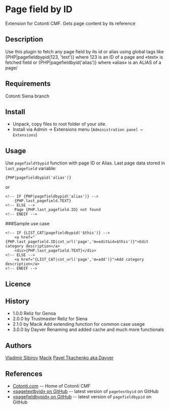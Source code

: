 Page field by ID
===================

Extension for Cotonti CMF. Gets page content by its reference

Description
-----------

Use this plugin to fetch any page field by its id or alias using global tags 
like {PHP|pagefieldbypid(123, \'text\')} where 123 is an ID of a page and «text» is fetched field or 
{PHP|pagefieldbyid(\'alias\')} where «alias» is an ALIAS of a page/


Requirements
------------

Cotonti Siena branch


Install
-------

* Unpack, copy files to root folder of your site.
* Install via Admin → Extensions menu (`Administration panel → Extensions`)

Usage
-----

Use `pagefieldtbypid` function with page ID or Alias. Last page data stored in `last_pagefield` variable:


	{PHP|pagefieldbypid('alias')}

or

	<!-- IF {PHP|pagefieldbypid('alias')} -->
		{PHP.last_pagefield.TEXT}
	<!-- ELSE -->
		Page {PHP.last_pagefield.ID} not found
	<!-- ENDIF -->


###Sample use case


    <!-- IF {LIST_CAT|pagefieldbypid('$this')} -->
    	<a href="{PHP.last_pagefield.ID|cot_url('page','m=edit&id=$this')}">Edit category description</a>
    	<div>{PHP.last_pagefield.TEXT}</div>
    <!-- ELSE -->
    	<a href="{LIST_CAT|cot_url('page','m=add')}">Add category description</a>
    <!-- ENDIF -->



Licence
-------




History
-------

* 1.0.0					Reliz for Genoa
* 2.0.0	by Trustmaster	Reliz for Siena
* 2.1.0	by Macik		Add extending function for common case usege
* 3.0.0	by Dayver		Renaming and added cache and much more functionals


Authors
------

[Vladimir Sibirov](https://github.com/trustmaster)
[Macik](https://github.com/macik)
[Pavel Tkachenko aka Dayver](https://github.com/Dayver)

References
----------

* [Cotonti.com](http://Cotonti.com) -- Home of Cotonti CMF
* [«pagetextbyid» on GitHub](https://github.com/trustmaster/cot-pagetextbyid) -- latest version of `pagetextbyid` on GitHub
* [«pagefieldbypid» on GitHub](https://github.com/Dayver/cot-pagetextbyid) -- latest version of `pagefieldbypid` on GitHub
